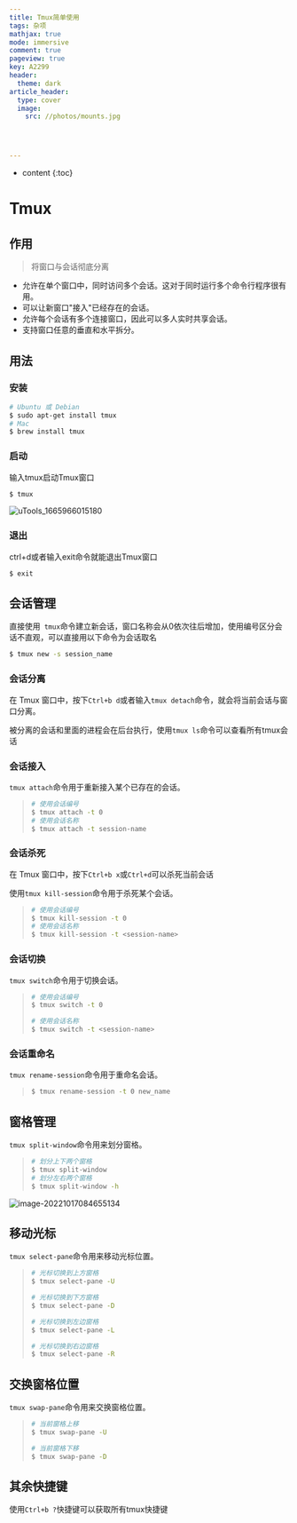 ```yaml
---
title: Tmux简单使用
tags: 杂项
mathjax: true
mode: immersive
comment: true
pageview: true
key: A2299
header:
  theme: dark
article_header:
  type: cover
  image:
    src: //photos/mounts.jpg




---
```



* content
{:toc}


# Tmux

## 作用

> 将窗口与会话彻底分离

* 允许在单个窗口中，同时访问多个会话。这对于同时运行多个命令行程序很有用。
* 可以让新窗口"接入"已经存在的会话。
* 允许每个会话有多个连接窗口，因此可以多人实时共享会话。
* 支持窗口任意的垂直和水平拆分。

## 用法

### 安装

```bash
# Ubuntu 或 Debian
$ sudo apt-get install tmux
# Mac
$ brew install tmux
```

### 启动

输入tmux启动Tmux窗口

```bash
$ tmux
```

![uTools_1665966015180](https://github.com/Crpdim/crpdim.github.io/raw/main/tmux_1.png)

### 退出

ctrl+d或者输入exit命令就能退出Tmux窗口

```bash
$ exit
```

## 会话管理

直接使用` tmux`命令建立新会话，窗口名称会从0依次往后增加，使用编号区分会话不直观，可以直接用以下命令为会话取名

```bash
$ tmux new -s session_name
```

### 会话分离

在 Tmux 窗口中，按下`Ctrl+b d`或者输入`tmux detach`命令，就会将当前会话与窗口分离。

被分离的会话和里面的进程会在后台执行，使用`tmux ls`命令可以查看所有tmux会话

### 会话接入

`tmux attach`命令用于重新接入某个已存在的会话。

> ```bash
> # 使用会话编号
> $ tmux attach -t 0
> # 使用会话名称
> $ tmux attach -t session-name
> ```

### 会话杀死

在 Tmux 窗口中，按下`Ctrl+b x`或`Ctrl+d`可以杀死当前会话

使用`tmux kill-session`命令用于杀死某个会话。

> ```bash
> # 使用会话编号
> $ tmux kill-session -t 0
> # 使用会话名称
> $ tmux kill-session -t <session-name>
> ```

### 会话切换

`tmux switch`命令用于切换会话。

> ```bash
> # 使用会话编号
> $ tmux switch -t 0
> 
> # 使用会话名称
> $ tmux switch -t <session-name>
> ```

### 会话重命名

`tmux rename-session`命令用于重命名会话。

> ```bash
> $ tmux rename-session -t 0 new_name
> ```

## 窗格管理

`tmux split-window`命令用来划分窗格。

> ```bash
> # 划分上下两个窗格
> $ tmux split-window
> # 划分左右两个窗格
> $ tmux split-window -h
> ```

![image-20221017084655134](https://github.com/Crpdim/crpdim.github.io/raw/main/tmux_2.png)

## 移动光标

`tmux select-pane`命令用来移动光标位置。

> ```bash
> # 光标切换到上方窗格
> $ tmux select-pane -U
> 
> # 光标切换到下方窗格
> $ tmux select-pane -D
> 
> # 光标切换到左边窗格
> $ tmux select-pane -L
> 
> # 光标切换到右边窗格
> $ tmux select-pane -R
> ```

## 交换窗格位置

`tmux swap-pane`命令用来交换窗格位置。

> ```bash
> # 当前窗格上移
> $ tmux swap-pane -U
> 
> # 当前窗格下移
> $ tmux swap-pane -D
> ```

## 其余快捷键

使用`Ctrl+b ?`快捷键可以获取所有tmux快捷键

